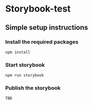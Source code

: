 # Storybook-test

## Simple setup instructions

### Install the required packages
```
npm install
```

### Start storybook
```
npm run storybook
```

### Publish the storybook
```
TBD
```
